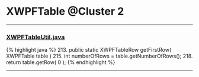 # XWPFTable @Cluster 2

***

### [XWPFTableUtil.java](https://searchcode.com/codesearch/view/96672636/)
{% highlight java %}
213. public static XWPFTableRow getFirstRow( XWPFTable table )
215.     int numberOfRows = table.getNumberOfRows();
218.         return table.getRow( 0 );
{% endhighlight %}

***

